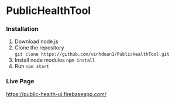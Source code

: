 # PublicHealthTool
### Installation

1) Download node.js
2) Clone the repository  
`git clone https://github.com/vinhdoan1/PublicHealthTool.git`  
3) Install node modules
`npm install`  
4) Run
`npm start`  

### Live Page
https://public-health-ui.firebaseapp.com/
